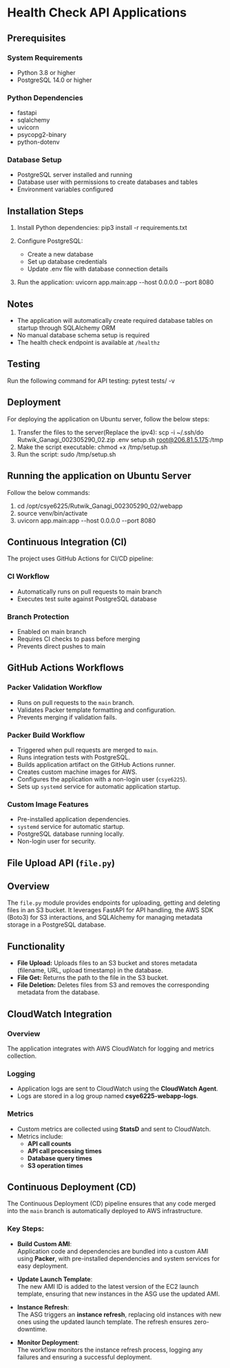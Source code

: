 # Health Check API Applications

## Prerequisites

### System Requirements
- Python 3.8 or higher
- PostgreSQL 14.0 or higher

### Python Dependencies
- fastapi
- sqlalchemy
- uvicorn
- psycopg2-binary
- python-dotenv


### Database Setup
- PostgreSQL server installed and running
- Database user with permissions to create databases and tables
- Environment variables configured


## Installation Steps

1. Install Python dependencies:
pip3 install -r requirements.txt

2. Configure PostgreSQL:
   - Create a new database
   - Set up database credentials
   - Update .env file with database connection details

3. Run the application:
uvicorn app.main:app --host 0.0.0.0 --port 8080


## Notes
- The application will automatically create required database tables on startup through SQLAlchemy ORM
- No manual database schema setup is required
- The health check endpoint is available at `/healthz`

## Testing
Run the following command for API testing:
pytest tests/ -v

## Deployment
For deploying the application on Ubuntu server, follow the below steps:
1) Transfer the files to the server(Replace the ipv4):
   scp -i ~/.ssh/do Rutwik_Ganagi_002305290_02.zip .env setup.sh root@206.81.5.175:/tmp
2) Make the script executable:
   chmod +x /tmp/setup.sh   
3) Run the script:
   sudo /tmp/setup.sh

## Running the application on Ubuntu Server
Follow the below commands:
1) cd /opt/csye6225/Rutwik_Ganagi_002305290_02/webapp
2) source venv/bin/activate
3) uvicorn app.main:app --host 0.0.0.0 --port 8080

## Continuous Integration (CI)
The project uses GitHub Actions for CI/CD pipeline:

### CI Workflow
- Automatically runs on pull requests to main branch
- Executes test suite against PostgreSQL database

### Branch Protection
- Enabled on main branch
- Requires CI checks to pass before merging
- Prevents direct pushes to main

## GitHub Actions Workflows

### Packer Validation Workflow
- Runs on pull requests to the `main` branch.
- Validates Packer template formatting and configuration.
- Prevents merging if validation fails.

### Packer Build Workflow
- Triggered when pull requests are merged to `main`.
- Runs integration tests with PostgreSQL.
- Builds application artifact on the GitHub Actions runner.
- Creates custom machine images for AWS.
- Configures the application with a non-login user (`csye6225`).
- Sets up `systemd` service for automatic application startup.

### Custom Image Features
- Pre-installed application dependencies.
- `systemd` service for automatic startup.
- PostgreSQL database running locally.
- Non-login user for security.

## File Upload API (`file.py`)

## Overview

The `file.py` module provides endpoints for uploading, getting and deleting files in an S3 bucket. It leverages FastAPI for API handling, the AWS SDK (Boto3) for S3 interactions, and SQLAlchemy for managing metadata storage in a PostgreSQL database.

## Functionality

- **File Upload:** Uploads files to an S3 bucket and stores metadata (filename, URL, upload timestamp) in the database.
- **File Get:** Returns the path to the file in the S3 bucket. 
- **File Deletion:** Deletes files from S3 and removes the corresponding metadata from the database.

## CloudWatch Integration

### Overview
The application integrates with AWS CloudWatch for logging and metrics collection.

### Logging
- Application logs are sent to CloudWatch using the **CloudWatch Agent**.
- Logs are stored in a log group named **csye6225-webapp-logs**.

### Metrics
- Custom metrics are collected using **StatsD** and sent to CloudWatch.
- Metrics include:
  - **API call counts**
  - **API call processing times**
  - **Database query times**
  - **S3 operation times**

## **Continuous Deployment (CD)**

The Continuous Deployment (CD) pipeline ensures that any code merged into the `main` branch is automatically deployed to AWS infrastructure. 

### Key Steps:
- **Build Custom AMI**:  
  Application code and dependencies are bundled into a custom AMI using **Packer**, with pre-installed dependencies and system services for easy deployment.

- **Update Launch Template**:  
  The new AMI ID is added to the latest version of the EC2 launch template, ensuring that new instances in the ASG use the updated AMI.

- **Instance Refresh**:  
  The ASG triggers an **instance refresh**, replacing old instances with new ones using the updated launch template. The refresh ensures zero-downtime.

- **Monitor Deployment**:  
  The workflow monitors the instance refresh process, logging any failures and ensuring a successful deployment.